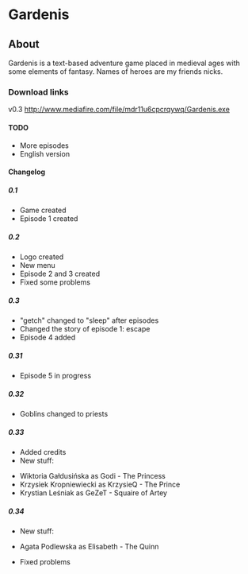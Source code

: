 # Gardenis

## About
Gardenis is a text-based adventure game placed in medieval ages with some elements of fantasy. Names of heroes are my friends nicks.

### Download links
v0.3 http://www.mediafire.com/file/mdr11u6cpcrqywq/Gardenis.exe

#### TODO
- More episodes
- English version

#### Changelog

##### 0.1
- Game created
- Episode 1 created

##### 0.2
- Logo created
- New menu
- Episode 2 and 3 created
- Fixed some problems

##### 0.3
- "getch" changed to "sleep" after episodes
- Changed the story of episode 1: escape
- Episode 4 added

##### 0.31
- Episode 5 in progress

##### 0.32
- Goblins changed to priests

##### 0.33
- Added credits
- New stuff:
* Wiktoria Gałdusińska as Godi - The Princess
* Krzysiek Kropniewiecki as KrzysieQ - The Prince
* Krystian Leśniak as GeZeT - Squaire of Artey

##### 0.34
- New stuff:
* Agata Podlewska as Elisabeth - The Quinn
- Fixed problems
